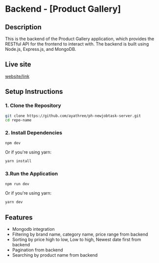 # Backend - [Product Gallery]

## Description
This is the backend of the Product Gallery  application, which provides the RESTful API for the frontend to interact with. The backend is built using Node.js, Express.js, and MongoDB.
 ## Live site
 [website/link](https://ph-new-jobtask.web.app)

## Setup Instructions

### 1. Clone the Repository
```bash
git clone https://github.com/ayathree/ph-newjobtask-server.git
cd repo-name
```
### 2. Install Dependencies
```bash
npm dev
```
Or if you're using yarn:
```bash
yarn install
```
### 3.Run the Application
```bash
npm run dev
```
Or if you're using yarn:
```bash
yarn dev
```

## Features
- Mongodb integration
- Filtering by brand name, category name, price range from backend
- Sorting by price high to low, Low to high, Newest date first from backend
- Pagination from backend
- Searching by product name from backend


      





